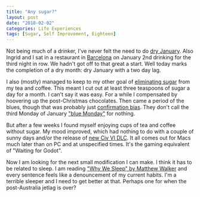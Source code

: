 ```yaml
---
title: "Any sugar?"
layout: post
date: "2018-02-02"
categories: Life Experiences
tags: [Sugar, Self Improvement, Eighteen]
---
```

Not being much of a drinker, I've never felt the need to do [dry January](https://www.nhs.uk/Livewell/alcohol/Pages/dry-january-helped-me-take-back-control-of-my-drinking.aspx). Also Ingrid and I sat in a restaurant in [Barcelona](https://mattischrome.com/spain-new-year-201718/) on January 2nd drinking for the third night in row. We hadn't got off to that great a start. Well today marks the completion of a dry month: dry January with a two day lag.

I also (mostly) managed to keep to my other goal of [eliminating sugar](https://www.theguardian.com/society/2017/jan/16/case-against-sugar-sweetness-and-blight-rachel-cooke) from my tea and coffee. This meant I cut out at least three teaspoons of sugar a day for a month. I can't say it was easy. For a while I compensated by hoovering up the post-Christmas chocolates. Then came a period of the blues, though that was probably just [confirmation bias](https://en.wikipedia.org/wiki/Confirmation_bias). They don't call the third Monday of January ["blue Monday"](https://www.mentalhealth.org.uk/blog/truth-about-blue-monday) for nothing.

But after a few weeks I found myself enjoying cups of tea and coffee without sugar. My mood improved, which had nothing to do with a couple of sunny days and/or the release of [new Civ VI DLC](https://civilization.com/news/entries/civilization-vi-gitarja-leads-indonesia/). It all comes out for Macs much later than on PC and at unspecified times. It's the gaming equivalent of "Waiting for Godot".

Now I am looking for the next small modification I can make. I think it has to be related to sleep. I am reading ["Why We Sleep" by Matthew Walker](https://www.penguin.co.uk/books/295665/why-we-sleep/) and every sentence feels like a denouncement of my current habits. I'm a terrible sleeper and I need to get better at that. Perhaps one for when the post-Australia jetlag is over?

